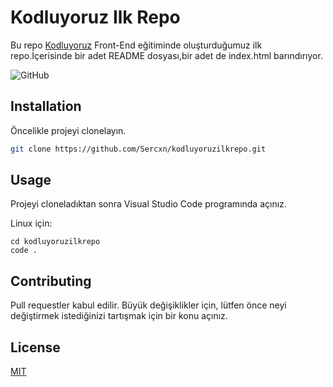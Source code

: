 # Kodluyoruz Ilk Repo
Bu repo [Kodluyoruz](https://www.kodluyoruz.org/) Front-End eğitiminde oluşturduğumuz ilk repo.İçerisinde bir adet README dosyası,bir adet de index.html barındırıyor.

![GitHub](https://github.com/Sercxn/kodluyoruzilkrepo/blob/main/Screenshot%202022-03-02%20at%2014-34-49%20Upload%20files%20%C2%B7%20Sercxn%20kodluyoruzilkrepo.png)



## Installation
Öncelikle projeyi clonelayın.

```bash
git clone https://github.com/Sercxn/kodluyoruzilkrepo.git
```
## Usage

Projeyi cloneladıktan sonra Visual Studio Code programında açınız.

Linux için:
```linux
cd kodluyoruzilkrepo
code .
```

## Contributing
Pull requestler kabul edilir. Büyük değişiklikler için, lütfen önce neyi değiştirmek istediğinizi tartışmak için bir konu açınız.


## License
[MIT](https://choosealicense.com/licenses/mit/)